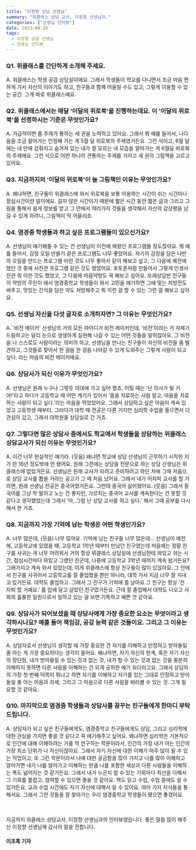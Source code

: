 ```yaml
---
title: "이정향 상담 선생님"
summary: "위클래스 상담 교사, 이정향 선생님과."
categories: ["선생님 인터뷰"]
date: 2023-08-26
tags:
  - 이정향 상담 선생님
  - 선생님 인터뷰
---
```


### Q1. 위클래스를 간단하게 소개해 주세요.

A. 위클래스는 학생 공감 상담실이에요. 그래서 학생들이 학교를 다니면서 조금 마음 편하게 가서 자신의 이야기도 하고, 친구들과 함께 어울릴 수도 있고, 그렇게 이용할 수 있는 공간. 그게 바로 위클래스예요. 

### Q2. 위클래스에서는 매달 ‘이달의 위로북'을 진행하는데요. 이 ‘이달의 위로북'을 선정하시는 기준은 무엇인가요?

A. 가급적이면 좀 주제가 통하는 세 권을 노력하고 있어요. 그래서 뭐 예를 들어서, 나다움을 조금 알아가는 인정해 가는 게 5월 달 위로북의 주제였거든요. 그런 식이고, 6월 달에는 내 안에 감춰지고 숨겨져 있는 내가 잘 모르는 내 모습을 알아가는 게 6월달 위로북의 주제에요. 그런 식으로 어떤 하나의 관통하는 주제를 가지고 세 권의 그림책을 고르고 있어요.

### Q3. 지금까지의 ‘이달의 위로북'이 늘 그림책인 이유는 무엇인가요?

A. 왜냐하면, 친구들이 위클래스에 와서 위로북을 보통 이용하는 시간이 쉬는 시간이나 점심시간이란 말이에요. 길지 않은 시간이기 때문에 짧은 시간 동안 짧은 글과 그리고 그림을 통해서 쉽게 정보를 얻고 그 안에서 여러가지 것들을 생각해서 자신의 감상평을 남길 수 있게 하려니, 그림책이 딱 어울리죠.

### Q4. 염경중 학생들과 하고 싶은 프로그램들이 있으신가요?

A. 선생님이 얘기해줄 수 있는 건 선생님이 이전에 해왔던 프로그램들 정도잖아요. 뭐 예를 들어서, 감정 오일 만들기 같은 프로그램도 너무 좋았어요. 자기의 감정을 담은 나만의 오일을 만드는 프로그램 이런 것도 너무 좋아서 같이 해보고 싶고, 그 다음에 예전에 했던 것 중에 사진관 프로그램 같은 것도 했었어요. 포토존처럼 만들어서 그렇게 인생사진관 뭐 이런 것도 했었고, 그 다음에 마음약방도 꼭 해보고 싶어요. 또래상담반 친구들이 약방의 주인이 돼서 염경중학교 학생들이 와서 고민을 얘기하면 그에 맞는 처방전도 써주고, 맛있는 간식을 담은 약도 처방해주고 뭐 이런 걸 할 수 있는 그런 걸 해보고 싶어요.

### Q5. 선생님 자신을 다섯 글자로 소개하자면? 그 이유는 무엇인가요?
A. '비전 메이커' 선생님의 거의 모든 아이디가 비전 메이커인데, ‘비전’이라는 거 자체가 드림하고는 달리 눈으로 생생하게 실현해 나갈 수 있는 어떤 것들을 말하잖아요. 그 비전을 나 스스로도 사람이라는 의미의  하고, 선생님을 만나는 친구들이 자신의 비전을 좀 발견하고, 그것들로 찾아서 한 걸음 한 걸음 나아갈 수 있게 도와주는 그렇게 사람이 되고 싶다. 라는 마음의 비전 메이커예요.

### Q6. 상담사가 되신 이유가 무엇인가요?
A. 선생님은 원래 누구나 그렇듯 의대에 가고 싶어 했죠. 어릴 때는 ‘난 의사가 될 거야!’라고 하다가 고등학교 때 어떤 계기가 있어서 ‘몸을 치료하는 사람 말고, 마음을 치료하는 사람이 되고 싶다.’라는 마음을 먹었었어요. 그래서 상담하고 싶은 마음이 계속 있었고 고등학생 때부터. 그러다가 대학 때 전공은 다른 거지만 심리학 수업을 들으면서 더 관심이 갔고, 그래서 대학원을 상담실로 간 거죠.

### Q7. 그렇다면 많은 상담사 중에서도 학교에서 학생들을 상담하는 위클래스 상담교사가 되신 이유는 무엇인가요?
A. 이건 너무 현실적인 얘기라. (웃음) 왜냐면 학교에 상담 선생님이 근무하기 시작한 지가 한 16년 정도밖에 안 됐어요. 원래 그전에는 상담을 전문으로 하는 상담 선생님은 위클래스에 없었거든요. 선생님은 원래 교사가 되려고 준비하려고 하던 차에 그때 처음으로 상담 교사를 뽑을 거라는 공고가 그 때 처음 났어요. 그래서 내가 어차피 교사를 할 거라면, 원래 선생님 전공은 중국어였거든요. 그런데 중국어 싫어했어요. (웃음) 그래서 중국어를 그냥 막 말하고 노는 건 좋지만, 가르치는 중국어 교사를 계속한다는 건 못할 것 같다고 생각했었는데 그래서 ‘아, 그럼 난 상담 교사를 하고 싶다.’ 해서 그때 공부를 다시 해서 한 거죠.

### Q8. 지금까지 가장 기억에 남는 학생은 어떤 학생인가요?
A. 너무 많은데, (웃음) 너무 많아요. 기억에 남는 친구들 너무 많은데... 선생님이 예전에, 고등학교에 있었을 때, 고등학교 1학년 때부터 만났던 친구였는데 처음에는 정말 친구를 사귀는 게 너무 어려워서 거의 항상 위클래스 상담실에 선생님한테 와있고 쉬는 시간, 점심시간마다 와있고 그랬던 친군데, 나중에 고등학교 3학년 때까지 계속 왔거든요? 그래가지고 계속 와서 있었는데, 이게 위클래스에 항상 친구들이 많이 있잖아요. 그 안에서 친구를 사귀어서 고등학교를 잘 졸업했을 뿐만 아니라, 대학 가서 지금 너무 잘 지내고 있거든요. 대학도 졸업하고. 그래서 그 친구가 기억에 좀 남아요.그 친구는 항상 ‘전 자퇴 할 거예요.’ 를 입에 달고 살았던 친구였거든요. 근데 잘 졸업해서 대학도 나오고 사회의 훌륭한 일원으로서 일하고 있는 걸 보면 기특하고 예쁜 것 같아요. 

### Q9. 상담사가 되어보셨을 때 상담사에게 가장 중요한 요소는 무엇이라고 생각하시나요? 예를 들어 책임감, 공감 능력 같은 것들이요. 그리고 그 이유는 무엇인가요?
A. 상담자로서 선생님이 생각할 때 가장 중요한 건 자기를 이해하고 인정하고 받아들일 줄 아는 게 가장 중요하다는 생각이 들어요. 왜냐하면, 자기 자신의 한계, 혹은 자기 자신의 장단점, 내가 받아들일 수 있는 것과 없는 것, 내가 할 수 있는 것과 없는 것을 충분히 이해하지 못하면 다른 사람을 이해하는 건 되게 공허한 예가 되더라고요. 그래서 상담자의 가장 첫 번째 덕목이 뭐냐고 하면 자기를 이해하고 자기를 있는 그대로 인정하고 받아들일 줄 아는 마음과 자세, 그리고 그 마음으로 다른 사람을 바라볼 수 있는 것. 그게 필요할 것 같아요.

### Q10. 마지막으로 염경중 학생들과 상담사를 꿈꾸는 친구들에게 한마디 부탁드립니다.
A. 상담자가 되고 싶은 친구들에게도, 염경중학교 친구들에게도 상담, 그리고 심리학에 대한 관심을 가지면 좋을 것 같다고 꼭 얘기해주고 싶어요. 왜냐하면 심리학은 기본적으로 인간에 대해 이해하려는 거를 막 연구하는 학문이라서, 인간의 가장 내가 아는 인간의 가장 최소 단위가 나 자신이잖아요. 그래서 자기 자신에 대한 이해가 아주 많이 될 수 있는 직업이고, 또 그런 학문이라서 나에 대한 궁금함을 많이 가지고 나를 많이 이해하고 알아가면 내가 나를 알아가고 이해하는 만큼 나를 포함한 세상과 다른 사람들을 이해하는 폭도 넓어지는 것 같거든요.
그래서 내가 누군지 알 수 있는 기회마다 최선을 다해서 그 기회를 붙잡고, 참여할 수 있으면 좋을 것 같아요. 책도 읽고 수업, 수업 중에도 알 수 있거든요. 교과 수업 시간에도 자기 자신에 대해서 알 수 있어요. 여러 가지 지식들을 통해서요. 그래서 그런 것들을 잘 찾아가는 우리 염경중학교 학생들이 됐으면 좋겠어요.

ㅤ

지금까지 위클래스 상담교사, 이정향 선생님과의 인터뷰였습니다. 좋은 말씀 많이 해주신 이정향 선생님께 감사의 말을 전합니다.

#### 이초록 기자
